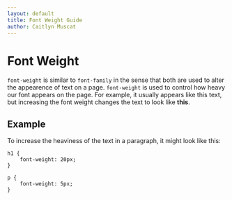 ```yaml
--- 
layout: default
title: Font Weight Guide
author: Caitlyn Muscat
---
```


# Font Weight

`font-weight` is similar to `font-family` in the sense that both are used to alter the appearence of text on a page. `font-weight` is used to control how heavy our font appears on the page. For example, it usually appears like this text, but increasing the font weight changes the text to look like **this**. 

## Example

To increase the heaviness of the text in a paragraph, it might look like this: 

```
h1 {
    font-weight: 20px; 
}

p {
    font-weight: 5px; 
}

```